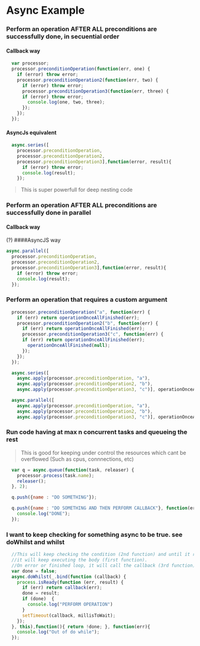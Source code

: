 # Async Example
### Perform an operation AFTER ALL preconditions are successfully done, in secuential order
#### Callback way
```javascript
  var processor;
  processor.preconditionOperation(function(err, one) {
    if (error) throw error;
    processor.preconditionOperation2(function(err, two) {
      if (error) throw error;
      processor.preconditionOperation3(function(err, three) {
      if (error) throw error;
        console.log(one, two, three);
      });
    });
  });
```
#### AsyncJs equivalent
```javascript
  async.series([
    processor.preconditionOperation,
    processor.preconditionOperation2,
    processor.preconditionOperation3],function(error, result){
      if (error) throw error;
      console.log(result);
    });
```
> This is super powerfull for deep nesting code

### Perform an operation AFTER ALL preconditions are successfully done in parallel
#### Callback way
(?)
####AsyncJS way
```javascript
async.parallel([
  processor.preconditionOperation,
  processor.preconditionOperation2,
  processor.preconditionOperation3],function(error, result){
    if (error) throw error;
    console.log(result);
  });
```

### Perform an operation that requires a custom argument

```javascript
  processor.preconditionOperation("a", function(err) {
    if (err) return operationOnceAllFinished(err);
    processor.preconditionOperation2("b", function(err) {
      if (err) return operationOnceAllFinished(err);
      processor.preconditionOperation3("c", function(err) {
      if (err) return operationOnceAllFinished(err);
        operationOnceAllFinished(null);
      });
    });
  });
```

```javascript
  async.series([
    async.apply(processor.preconditionOperation, "a"),
    async.apply(processor.preconditionOperation2, "b"),
    async.apply(processor.preconditionOperation3, "c")], operationOnceAllFinished);
```

```javascript
  async.parallel([
    async.apply(processor.preconditionOperation, "a"),
    async.apply(processor.preconditionOperation2, "b"),
    async.apply(processor.preconditionOperation3, "c")], operationOnceAllFinished);
```

### Run code having at max n concurrent tasks and queueing the rest
>   This is good for keeping under control the resources which cant be overflowed (Such as cpus, connnections, etc)

```javascript
  var q = async.queue(function(task, releaser) {
    processor.process(task.name);
    releaser();
  }, 2);

  q.push({name : "DO SOMETHING"});

  q.push({name : "DO SOMETHING AND THEN PERFORM CALLBACK"}, function(err){
    console.log("DONE");
  });
```

### I want to keep checking for something async to be true. see doWhilst and whilst

```javascript
  //This will keep checking the condition (2nd function) and until it returns false,
  //it will keep executing the body (first function).
  //On error or finished loop, it will call the callback (3rd function)
  var done = false;
  async.doWhilst(_.bind(function (callback) {
    process.isReady(function (err, result) {
      if (err) return callback(err);
      done = result;
      if (done)  {
        console.log("PERFORM OPERATION")
      }
      setTimeout(callback, millisToWait);
    });
  }, this),function(){ return !done; }, function(err){
    console.log("Out of do while");
  });

```